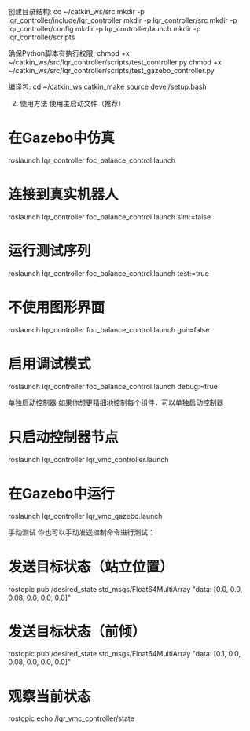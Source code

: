 创建目录结构:
cd ~/catkin_ws/src
mkdir -p lqr_controller/include/lqr_controller
mkdir -p lqr_controller/src
mkdir -p lqr_controller/config
mkdir -p lqr_controller/launch
mkdir -p lqr_controller/scripts

确保Python脚本有执行权限:
chmod +x ~/catkin_ws/src/lqr_controller/scripts/test_controller.py
chmod +x ~/catkin_ws/src/lqr_controller/scripts/test_gazebo_controller.py

编译包:
cd ~/catkin_ws
catkin_make
source devel/setup.bash


2. 使用方法
使用主启动文件（推荐）
# 在Gazebo中仿真
roslaunch lqr_controller foc_balance_control.launch

# 连接到真实机器人
roslaunch lqr_controller foc_balance_control.launch sim:=false

# 运行测试序列
roslaunch lqr_controller foc_balance_control.launch test:=true

# 不使用图形界面
roslaunch lqr_controller foc_balance_control.launch gui:=false

# 启用调试模式
roslaunch lqr_controller foc_balance_control.launch debug:=true

单独启动控制器
如果你想更精细地控制每个组件，可以单独启动控制器

# 只启动控制器节点
roslaunch lqr_controller lqr_vmc_controller.launch

# 在Gazebo中运行
roslaunch lqr_controller lqr_vmc_gazebo.launch

手动测试
你也可以手动发送控制命令进行测试：

# 发送目标状态（站立位置）
rostopic pub /desired_state std_msgs/Float64MultiArray "data: [0.0, 0.0, 0.08, 0.0, 0.0, 0.0]"

# 发送目标状态（前倾）
rostopic pub /desired_state std_msgs/Float64MultiArray "data: [0.1, 0.0, 0.08, 0.0, 0.0, 0.0]"

# 观察当前状态
rostopic echo /lqr_vmc_controller/state